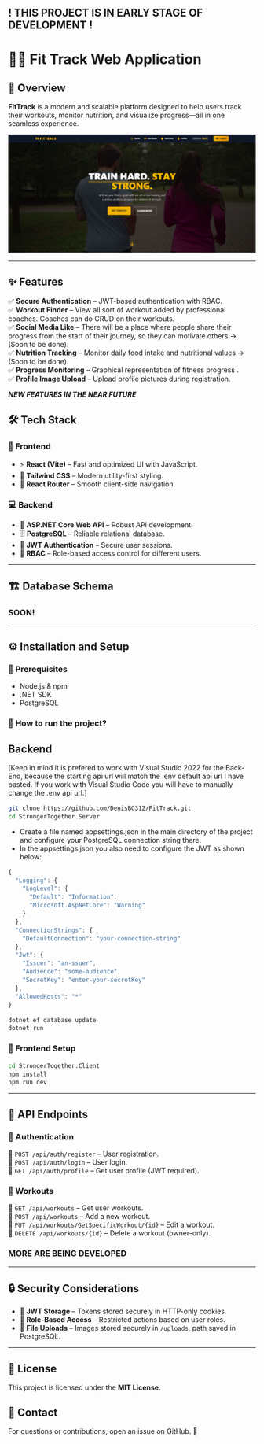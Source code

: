 ## ! THIS PROJECT IS IN EARLY STAGE OF DEVELOPMENT !

# 🏋️‍♂️ Fit Track Web Application

## 🚀 Overview
**FitTrack** is a modern and scalable platform designed to help users track their workouts, monitor nutrition, and visualize progress—all in one seamless experience.

![App Overview](https://github.com/DenisBG312/FitTrack/blob/main/Project-Images/Home.png)

---
## ✨ Features
✅ **Secure Authentication** – JWT-based authentication with RBAC.  
✅ **Workout Finder** – View all sort of workout added by professional coaches. Coaches can do CRUD on their workouts.  
✅ **Social Media Like** – There will be a place where people share their progress from the start of their journey, so they can motivate others -> (Soon to be done).  
✅ **Nutrition Tracking** – Monitor daily food intake and nutritional values -> (Soon to be done).  
✅ **Progress Monitoring** – Graphical representation of fitness progress .  
✅ **Profile Image Upload** – Upload profile pictures during registration.  

***NEW FEATURES IN THE NEAR FUTURE***

## 🛠 Tech Stack
### 🎨 Frontend
- ⚡ **React (Vite)** – Fast and optimized UI with JavaScript.
- 🎨 **Tailwind CSS** – Modern utility-first styling.
- 🔄 **React Router** – Smooth client-side navigation.

### 💻 Backend
- 🚀 **ASP.NET Core Web API** – Robust API development.
- 🗄 **PostgreSQL** – Reliable relational database.
- 🔐 **JWT Authentication** – Secure user sessions.
- 👤 **RBAC** – Role-based access control for different users.

---
## 🏗 Database Schema

### SOON!

---
## ⚙️ Installation and Setup
### 📌 Prerequisites
- Node.js & npm
- .NET SDK
- PostgreSQL

### 🔧 How to run the project?
## Backend
[Keep in mind it is prefered to work with Visual Studio 2022 for the Back-End, because the starting api url will match the .env default api url I have pasted. If you work with Visual Studio Code you will have to manually change the .env api url.]

```sh
git clone https://github.com/DenisBG312/FitTrack.git
cd StrongerTogether.Server
```
* Create a file named appsettings.json in the main directory of the project and configure your PostgreSQL connection string there.
* In the appsettings.json you also need to configure the JWT as shown below:
  
```javascript
{
  "Logging": {
    "LogLevel": {
      "Default": "Information",
      "Microsoft.AspNetCore": "Warning"
    }
  },
  "ConnectionStrings": {
    "DefaultConnection": "your-connection-string"
  },
  "Jwt": {
    "Issuer": "an-ssuer",
    "Audience": "some-audience",
    "SecretKey": "enter-your-secretKey"
  },
  "AllowedHosts": "*"
}
```

```sh
dotnet ef database update
dotnet run
```

### 🎨 Frontend Setup
```sh
cd StrongerTogether.Client
npm install
npm run dev
```

---
## 🔌 API Endpoints
### 🔑 Authentication
🔹 `POST /api/auth/register` – User registration.  
🔹 `POST /api/auth/login` – User login.  
🔹 `GET /api/auth/profile` – Get user profile (JWT required).  

### 💪 Workouts
🔹 `GET /api/workouts` – Get user workouts.  
🔹 `POST /api/workouts` – Add a new workout.  
🔹 `PUT /api/workouts/GetSpecificWorkout/{id}` – Edit a workout.  
🔹 `DELETE /api/workouts/{id}` – Delete a workout (owner-only).  

### MORE ARE BEING DEVELOPED

---
## 🔒 Security Considerations
- 🔹 **JWT Storage** – Tokens stored securely in HTTP-only cookies.
- 🔹 **Role-Based Access** – Restricted actions based on user roles.
- 🔹 **File Uploads** – Images stored securely in `/uploads`, path saved in PostgreSQL.

---
## 📜 License
This project is licensed under the **MIT License**.

## 📩 Contact
For questions or contributions, open an issue on GitHub. 🚀

